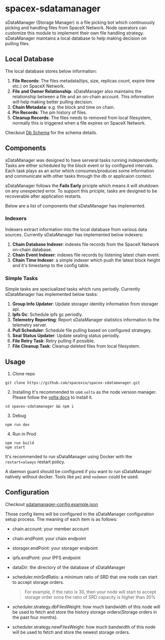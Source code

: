 # spacex-sdatamanager
sDataManager (Storage Manager) is a file picking bot which continuously picking and handling files from SpaceX Network. Node operators can customize this module to implement their own file handling strategy. sDataManager maintains a local database to help making decision on pulling files.

## Local Database
The local database stores below information:
1. **File Records**: The files metadata(tips, size, replicas count, expire time etc.) on SpaceX Network.
2. **File and Owner Relationship**: sDataManager also maintains the relationship between a file and an on-chain account. This information will help making better pulling decision.
3. **Chain Metadata**: e.g. the block and time on chain.
4. **Pin Records**: The pin history of files.
5. **Cleanup Records**: The files needs to removed from local filesystem, normally this is triggered when a file expires on SpaceX Network.

Checkout [Db Schema](db-schema.md) for the schema details.

## Components
sDataManager was designed to have serveral tasks running independently. Tasks are either scheduled by the block event or by configured intervals. Each task plays as an actor which consumes/produces some information and communicate with other tasks through the db or applicaion context.

sDataManager follows the **Fails Early** priciple which means it will shutdown on any unexpected error. To support this priciple, tasks are designed to be recoverable after application restarts.

Below are a list of components that sDataManager has implemented.
### Indexers
Indexers extract information into the local database from various data sources. Currently sDataManager has implemented below indexers:
1. **Chain Database Indexer**: indexes file records from the SpaceX Network on-chain database.
2. **Chain Event Indexer**: indexes file records by listening latest chain event.
3. **Chain Time Indexer**: a simple indexer which push the latest block height and it's timestamp to the config table.

### Simple Tasks
Simple tasks are speciualized tasks which runs periodly. Currently sDataManager has implemented below tasks:
1. **Group Info Updater**: Update storager identity information from storager api.
2. **Ipfs Gc**: Schedule ipfs gc periodly.
3. **Telemetry Reporting**: Report sDataManager statistics information to the telemetry server.
4. **Pull Scheduler**: Schedule file pulling based on configured strategey.
5. **Seal Status Updater**: Update sealing status periodly.
6. **File Retry Task**: Retry pulling if possible.
7. **File Cleanup Task**: Cleanup deleted files from local filesystem.

## Usage

1. Clone repo

```shell
git clone https://github.com/spacexio/spacex-sdatamanager.git
```

2. Installing
It's recommended to use `volta` as the node version manager. Please follow the [volta docs](https://docs.volta.sh/guide/getting-started) to install it.

```shell
cd spacex-sdatamanager && npm i
```

3. Debug

```shell
npm run dev
```

4. Run in Prod
```shell
npm run build
npm start
```

It's recommended to run sDataManager using Docker with the `restart=always` restart policy.

A daemon guard should be configured if you want to run sDataManager natively without docker. Tools like `pm2` and `nodemon` could be used.

## Configuration

Checkout [sdatamanager-config.example.json](data/sdatamanager-config.example.json)

Those config items will be configured in the sDataManager configuration setup process. The meaning of each item is as follows:

* chain.account: your member account
* chain.endPoint: your chain endpoint
* storager.endPoint: your storager endpoint
* ipfs.endPoint: your IPFS endpoint
* dataDir: the directory of the database of sDataManager
* scheduler.minSrdRatio: a minimum ratio of SRD that one node can start to accept storage orders.

    > For example, if the ratio is 30, then your node will start to accept storage order once the ratio of SRD capacity is higher than 30%

* scheduler.strategy.dbFilesWeight: how much bandwidth of this node will be used to fetch and store the history storage orders(Storage orders in the past four months).
* scheduler.strategy.newFilesWeight: how much bandwidth of this node will be used to fetch and store the newest storage orders.
